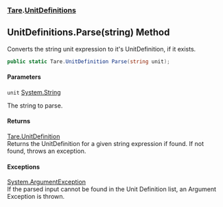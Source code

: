 ### [Tare](Tare.md 'Tare').[UnitDefinitions](Tare.UnitDefinitions.md 'Tare.UnitDefinitions')

## UnitDefinitions.Parse(string) Method

Converts the string unit expression to it's UnitDefinition, if it exists.

```csharp
public static Tare.UnitDefinition Parse(string unit);
```
#### Parameters

<a name='Tare.UnitDefinitions.Parse(string).unit'></a>

`unit` [System.String](https://docs.microsoft.com/en-us/dotnet/api/System.String 'System.String')

The string to parse.

#### Returns
[Tare.UnitDefinition](https://docs.microsoft.com/en-us/dotnet/api/Tare.UnitDefinition 'Tare.UnitDefinition')  
Returns the UnitDefinition for a given string expression if found. If not found, throws an exception.

#### Exceptions

[System.ArgumentException](https://docs.microsoft.com/en-us/dotnet/api/System.ArgumentException 'System.ArgumentException')  
If the parsed input cannot be found in the Unit Definition list, an Argument Exception is thrown.